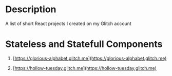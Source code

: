 # Description
A list of short React projects I created on my Glitch account

# Stateless and Statefull Components

1) [https://glorious-alphabet.glitch.me](https://glorious-alphabet.glitch.me)

2) [https://hollow-tuesday.glitch.me](https://hollow-tuesday.glitch.me)
